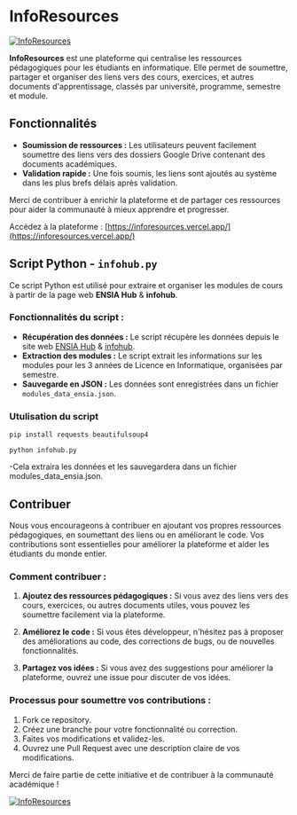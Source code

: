 # InfoResources

[![InfoResources](https://inforesources.vercel.app/assets/images/info-resources.jpg)](https://inforesources.vercel.app/)

**InfoResources** est une plateforme qui centralise les ressources pédagogiques pour les étudiants en informatique. Elle permet de soumettre, partager et organiser des liens vers des cours, exercices, et autres documents d'apprentissage, classés par université, programme, semestre et module.

## Fonctionnalités

- **Soumission de ressources :** Les utilisateurs peuvent facilement soumettre des liens vers des dossiers Google Drive contenant des documents académiques.
- **Validation rapide :** Une fois soumis, les liens sont ajoutés au système dans les plus brefs délais après validation.

Merci de contribuer à enrichir la plateforme et de partager ces ressources pour aider la communauté à mieux apprendre et progresser.

Accédez à la plateforme : [https://inforesources.vercel.app/](https://inforesources.vercel.app/)

## Script Python - `infohub.py`

Ce script Python est utilisé pour extraire et organiser les modules de cours à partir de la page web **ENSIA Hub** & **infohub**.

### Fonctionnalités du script :

- **Récupération des données :** Le script récupère les données depuis le site web [ENSIA Hub](https://ensia-hub.netlify.app/) & [infohub](https://infohub-o79j.vercel.app/).
- **Extraction des modules :** Le script extrait les informations sur les modules pour les 3 années de Licence en Informatique, organisées par semestre.
- **Sauvegarde en JSON :** Les données sont enregistrées dans un fichier `modules_data_ensia.json`.

### Utulisation du script

```
pip install requests beautifulsoup4
```
```
python infohub.py
```
-Cela extraira les données et les sauvegardera dans un fichier modules_data_ensia.json.

## Contribuer

Nous vous encourageons à contribuer en ajoutant vos propres ressources pédagogiques, en soumettant des liens ou en améliorant le code. Vos contributions sont essentielles pour améliorer la plateforme et aider les étudiants du monde entier.

### Comment contribuer :

1. **Ajoutez des ressources pédagogiques :** Si vous avez des liens vers des cours, exercices, ou autres documents utiles, vous pouvez les soumettre facilement via la plateforme.
   
2. **Améliorez le code :** Si vous êtes développeur, n'hésitez pas à proposer des améliorations au code, des corrections de bugs, ou de nouvelles fonctionnalités.

3. **Partagez vos idées :** Si vous avez des suggestions pour améliorer la plateforme, ouvrez une issue pour discuter de vos idées.

### Processus pour soumettre vos contributions :

1. Fork ce repository.
2. Créez une branche pour votre fonctionnalité ou correction.
3. Faites vos modifications et validez-les.
4. Ouvrez une Pull Request avec une description claire de vos modifications.

Merci de faire partie de cette initiative et de contribuer à la communauté académique !

[![InfoResources](https://inforesources.vercel.app/assets/images/info-resources.jpg)](https://inforesources.vercel.app/)